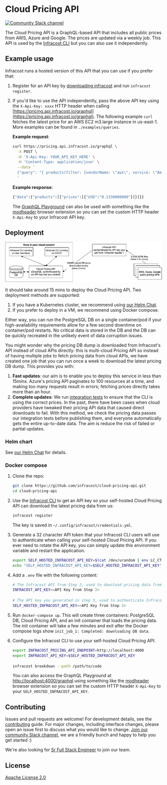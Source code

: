 # Cloud Pricing API

<a href="https://www.infracost.io/community-chat"><img alt="Community Slack channel" src="https://img.shields.io/badge/chat-Slack-%234a154b"/></a>

The Cloud Pricing API is a GraphQL-based API that includes all public prices from AWS, Azure and Google. The prices are updated via a weekly job. This API is used by the [Infracost CLI](https://github.com/infracost/infracost) but you can also use it independently.

## Example usage

Infracost runs a hosted version of this API that you can use if you prefer that:
1. Register for an API key by [downloading infracost](https://www.infracost.io/docs/#quick-start) and run `infracost register`.
2. If you'd like to use the API independently, pass the above API key using the `X-Api-Key: xxxx` HTTP header when calling [https://pricing.api.infracost.io/graphql](https://pricing.api.infracost.io/graphql). The following example `curl` fetches the latest price for an AWS EC2 m3.large instance in us-east-1. More examples can be found in `./examples/queries`.

    **Example request**:
    ```sh
    curl https://pricing.api.infracost.io/graphql \
      -X POST \
      -H 'X-Api-Key: YOUR_API_KEY_HERE' \
      -H 'Content-Type: application/json' \
      --data '
      {"query": "{ products(filter: {vendorName: \"aws\", service: \"AmazonEC2\", region: \"us-east-1\", attributeFilters: [{key: \"instanceType\", value: \"m3.large\"}, {key: \"operatingSystem\", value: \"Linux\"}, {key: \"tenancy\", value: \"Shared\"}, {key: \"capacitystatus\", value: \"Used\"}, {key: \"preInstalledSw\", value: \"NA\"}]}) { prices(filter: {purchaseOption: \"on_demand\"}) { USD } } } "}
      '
    ```

    **Example response**:
    ```sh
    {"data":{"products":[{"prices":[{"USD":"0.1330000000"}]}]}}
    ```
    
    The [GraphQL Playground](https://pricing.api.infracost.io/graphql) can also be used with something like the [modheader](https://bewisse.com/modheader/) browser extension so you can set the custom HTTP header `X-Api-Key` to your Infracost API key.

## Deployment

![Deployment overview](.github/assets/deployment_overview.png "Deployment overview")

It should take around 15 mins to deploy the Cloud Pricing API. Two deployment methods are supported:
1. If you have a Kubernetes cluster, we recommend using [our Helm Chat](https://github.com/infracost/helm-charts).
2. If you prefer to deploy in a VM, we recommend using Docker compose.

Either way, you can run the PostgreSQL DB on a single container/pod if your high-availability requirements allow for a few second downtime on container/pod restarts. No critical data is stored in the DB and the DB can be quickly recreated in the unlikely event of data corruption issues.

You might wonder why the pricing DB dump is downloaded from Infracost's API instead of cloud APIs directly: this is multi-cloud Pricing API so instead of having multiple jobs to fetch pricing data from cloud APIs, we have created one job that you can run once a week to download the latest pricing DB dump. This provides you with:
1. **Fast updates**: our aim is to enable you to deploy this service in less than 15mins. Azure's pricing API paginates to 100 resources at a time, and making too many requests result in errors; fetching prices directly takes more than an hour.
2. **Complete updates**: We run [integration tests](https://github.com/infracost/infracost/actions) to ensure that the CLI is using the correct prices. In the past, there have been cases when cloud providers have tweaked their pricing API data that caused direct downloads to fail. With this method, we check the pricing data passes our integration tests before publishing them, and everyone automatically gets the entire up-to-date data. The aim is reduce the risk of failed or partial updates.

### Helm chart

See [our Helm Chat](https://github.com/infracost/helm-charts) for details.

### Docker compose

1. Clone the repo:

    ```sh
    git clone https://github.com/infracost/cloud-pricing-api.git
    cd cloud-pricing-api
    ```

2. Use the [Infracost CLI](https://github.com/infracost/infracost/blob/master/README.md#quick-start) to get an API key so your self-hosted Cloud Pricing API can download the latest pricing data from us:

    ```sh
    infracost register
    ```
    The key is saved in `~/.config/infracost/credentials.yml`.

3. Generate a 32 character API token that your Infracost CLI users will use to authenticate when calling your self-hosted Cloud Pricing API. If you ever need to rotate the API key, you can simply update this environment variable and restart the application.

    ```sh
    export SELF_HOSTED_INFRACOST_API_KEY=$(cat /dev/urandom | env LC_CTYPE=C tr -dc 'a-zA-Z0-9' | fold -w 32 | head -n 1)
    echo "SELF_HOSTED_INFRACOST_API_KEY=$SELF_HOSTED_INFRACOST_API_KEY"
    ```

4. Add a `.env` file with the following content:

    ```sh
    # The Infracost API from Step 2, used to download pricing data from us.
    INFRACOST_API_KEY=<API Key from Step 2>

    # The API key you generated in step 3, used to authenticate Infracost CLI users with your self-hosted Cloud Pricing API.
    SELF_HOSTED_INFRACOST_API_KEY=<API Key from Step 3>
    ```

5. Run `docker-compose up`. This will create three containers: PostgreSQL DB, Cloud Pricing API, and an init container that loads the pricing data. The init container will take a few minutes and exit after the Docker compose logs show `init_job_1: Completed: downloading DB data`.

6. Configure the Infracost CLI to use your self-hosted Cloud Pricing API:

    ```sh
    export INFRACOST_PRICING_API_ENDPOINT=http://localhost:4000
    export INFRACOST_API_KEY=$SELF_HOSTED_INFRACOST_API_KEY
    
    infracost breakdown --path /path/to/code
    ```

    You can also access the GraphQL Playground at [http://localhost:4000/graphql](http://localhost:4000/graphql) using something like the [modheader](https://bewisse.com/modheader/) browser extension so you can set the custom HTTP header `X-Api-Key` to your `SELF_HOSTED_INFRACOST_API_KEY`.

## Contributing

Issues and pull requests are welcome! For development details, see the [contributing](CONTRIBUTING.md) guide. For major changes, including interface changes, please open an issue first to discuss what you would like to change. [Join our community Slack channel](https://www.infracost.io/community-chat), we are a friendly bunch and happy to help you get started :)

We're also looking for [Sr Full Stack Engineer](https://www.infracost.io/join-the-team) to join our team.

## License

[Apache License 2.0](https://choosealicense.com/licenses/apache-2.0/)
